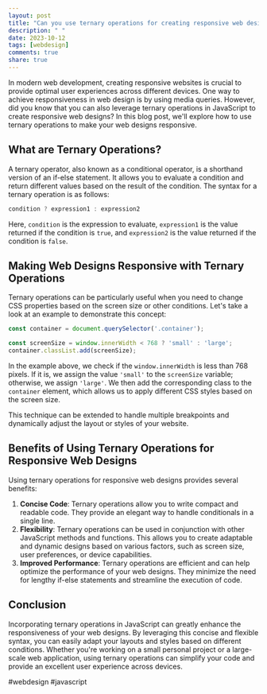 ```yaml
---
layout: post
title: "Can you use ternary operations for creating responsive web designs in JavaScript?"
description: " "
date: 2023-10-12
tags: [webdesign]
comments: true
share: true
---
```


In modern web development, creating responsive websites is crucial to provide optimal user experiences across different devices. One way to achieve responsiveness in web design is by using media queries. However, did you know that you can also leverage ternary operations in JavaScript to create responsive web designs? In this blog post, we'll explore how to use ternary operations to make your web designs responsive.

## What are Ternary Operations?

A ternary operator, also known as a conditional operator, is a shorthand version of an if-else statement. It allows you to evaluate a condition and return different values based on the result of the condition. The syntax for a ternary operation is as follows:

```javascript
condition ? expression1 : expression2
```

Here, `condition` is the expression to evaluate, `expression1` is the value returned if the condition is `true`, and `expression2` is the value returned if the condition is `false`.

## Making Web Designs Responsive with Ternary Operations

Ternary operations can be particularly useful when you need to change CSS properties based on the screen size or other conditions. Let's take a look at an example to demonstrate this concept:

```javascript
const container = document.querySelector('.container');

const screenSize = window.innerWidth < 768 ? 'small' : 'large';
container.classList.add(screenSize);
```

In the example above, we check if the `window.innerWidth` is less than 768 pixels. If it is, we assign the value `'small'` to the `screenSize` variable; otherwise, we assign `'large'`. We then add the corresponding class to the `container` element, which allows us to apply different CSS styles based on the screen size.

This technique can be extended to handle multiple breakpoints and dynamically adjust the layout or styles of your website.

## Benefits of Using Ternary Operations for Responsive Web Designs

Using ternary operations for responsive web designs provides several benefits:

1. **Concise Code**: Ternary operations allow you to write compact and readable code. They provide an elegant way to handle conditionals in a single line.
2. **Flexibility**: Ternary operations can be used in conjunction with other JavaScript methods and functions. This allows you to create adaptable and dynamic designs based on various factors, such as screen size, user preferences, or device capabilities.
3. **Improved Performance**: Ternary operations are efficient and can help optimize the performance of your web designs. They minimize the need for lengthy if-else statements and streamline the execution of code.

## Conclusion

Incorporating ternary operations in JavaScript can greatly enhance the responsiveness of your web designs. By leveraging this concise and flexible syntax, you can easily adapt your layouts and styles based on different conditions. Whether you're working on a small personal project or a large-scale web application, using ternary operations can simplify your code and provide an excellent user experience across devices.

#webdesign #javascript
